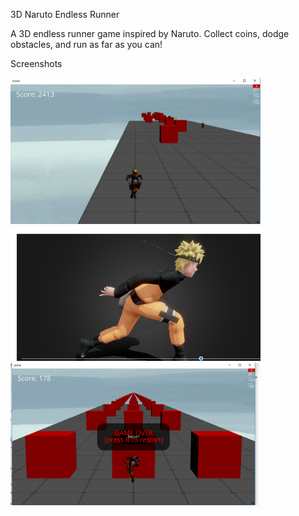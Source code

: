  3D Naruto Endless Runner

A 3D endless runner game inspired by Naruto. Collect coins, dodge obstacles, and run as far as you can!

Screenshots

<img src="images/naruto.png" width="400" alt="Game scene">
<img src="images/naruto1.png" width="400" alt="Game scene">
<img src="images/restart.png" width="400" alt="Restart screen">
